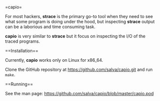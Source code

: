 =capio=

For most hackers, **strace** is the primary go-to tool when they need to
see what some program is doing under the hood, but inspecting **strace**
output can be a laborious and time consuming task.

**capio** is very similar to **strace** but it focus on inspecting the
I/O of the traced programs.

==Installation==

Currently, **capio** works only on Linux for x86_64.

Clone the GitHub repository at https://github.com/salva/capio.git and
run `make`.

==Running==

See the man page: https://github.com/salva/capio/blob/master/capio.pod

